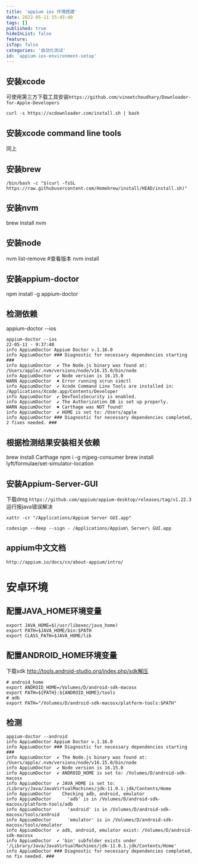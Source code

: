 ```yaml
---
title: 'appium ios 环境搭建'
date: 2022-05-11 15:45:40
tags: []
published: true
hideInList: false
feature: 
isTop: false
categories: '自动化测试'
id: 'appium-ios-environment-setup'
---
```

## 安装xcode
可使用第三方下载工具安装`https://github.com/vineetchoudhary/Downloader-for-Apple-Developers`
```shell
curl -s https://xcdownloader.com/install.sh | bash
```
## 安装xcode command line tools
同上

## 安装brew
```shell
/bin/bash -c "$(curl -fsSL https://raw.githubusercontent.com/Homebrew/install/HEAD/install.sh)"
```

## 安装nvm
brew install nvm

## 安装node
nvm list-remove #查看版本
nvm install 

## 安装appium-doctor
npm install -g appium-doctor

## 检测依赖
appium-doctor --ios

```shell
appium-doctor --ios                                                                              22-05-11 - 9:37:48
info AppiumDoctor Appium Doctor v.1.16.0
info AppiumDoctor ### Diagnostic for necessary dependencies starting ###
info AppiumDoctor  ✔ The Node.js binary was found at: /Users/apple/.nvm/versions/node/v16.15.0/bin/node
info AppiumDoctor  ✔ Node version is 16.15.0
WARN AppiumDoctor  ✖ Error running xcrun simctl
info AppiumDoctor  ✔ Xcode Command Line Tools are installed in: /Applications/Xcode.app/Contents/Developer
info AppiumDoctor  ✔ DevToolsSecurity is enabled.
info AppiumDoctor  ✔ The Authorization DB is set up properly.
WARN AppiumDoctor  ✖ Carthage was NOT found!
info AppiumDoctor  ✔ HOME is set to: /Users/apple
info AppiumDoctor ### Diagnostic for necessary dependencies completed, 2 fixes needed. ###
```
## 根据检测结果安装相关依赖
brew install Carthage
npm i -g mjpeg-consumer
brew install lyft/formulae/set-simulator-location


## 安装Appium-Server-GUI
下载dmg
`https://github.com/appium/appium-desktop/releases/tag/v1.22.3`
运行报java错误解决
```shell
xattr -cr "/Applications/Appium Server GUI.app"

codesign --deep --sign - /Applications/Appium\ Server\ GUI.app
```
## appium中文文档
`http://appium.io/docs/cn/about-appium/intro/`

# 安卓环境

## 配置JAVA_HOME环境变量

```shell
export JAVA_HOME=$(/usr/libexec/java_home)
export PATH=$JAVA_HOME/bin:$PATH
export CLASS_PATH=$JAVA_HOME/lib
```

## 配置ANDROID_HOME环境变量

下载sdk http://tools.android-studio.org/index.php/sdk解压

```shell
# android_home
export ANDROID_HOME=/Volumes/D/android-sdk-macosx
export PATH=${PATH}:${ANDROID_HOME}/tools
# adb
export PATH="/Volumes/D/android-sdk-macosx/platform-tools:$PATH"

```

## 检测
```shell
appium-doctor --android
info AppiumDoctor Appium Doctor v.1.16.0
info AppiumDoctor ### Diagnostic for necessary dependencies starting ###
info AppiumDoctor  ✔ The Node.js binary was found at: /Users/apple/.nvm/versions/node/v16.15.0/bin/node
info AppiumDoctor  ✔ Node version is 16.15.0
info AppiumDoctor  ✔ ANDROID_HOME is set to: /Volumes/D/android-sdk-macosx
info AppiumDoctor  ✔ JAVA_HOME is set to: /Library/Java/JavaVirtualMachines/jdk-11.0.1.jdk/Contents/Home
info AppiumDoctor    Checking adb, android, emulator
info AppiumDoctor      'adb' is in /Volumes/D/android-sdk-macosx/platform-tools/adb
info AppiumDoctor      'android' is in /Volumes/D/android-sdk-macosx/tools/android
info AppiumDoctor      'emulator' is in /Volumes/D/android-sdk-macosx/tools/emulator
info AppiumDoctor  ✔ adb, android, emulator exist: /Volumes/D/android-sdk-macosx
info AppiumDoctor  ✔ 'bin' subfolder exists under '/Library/Java/JavaVirtualMachines/jdk-11.0.1.jdk/Contents/Home'
info AppiumDoctor ### Diagnostic for necessary dependencies completed, no fix needed. ###
```